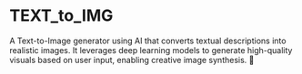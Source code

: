 # TEXT_to_IMG
A Text-to-Image generator using AI that converts textual descriptions into realistic images. It leverages deep learning models to generate high-quality visuals based on user input, enabling creative image synthesis. 🚀
